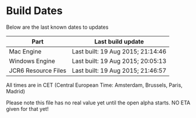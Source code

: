 # Build Dates

Below are the last known dates to updates

Part | Last build update
-----|-----
Mac Engine | Last built: 19 Aug 2015; 21:14:46
Windows Engine | Last built: 19 Aug 2015; 20:05:13
JCR6 Resource Files | Last built: 19 Aug 2015; 21:46:57
All times are in CET (Central European Time: Amsterdam, Brussels, Paris, Madrid)


Please note this file has no real value yet until the open alpha starts. NO ETA given for that yet!
